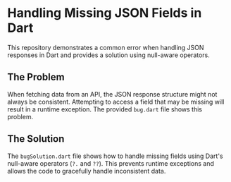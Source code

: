 # Handling Missing JSON Fields in Dart

This repository demonstrates a common error when handling JSON responses in Dart and provides a solution using null-aware operators.

## The Problem
When fetching data from an API, the JSON response structure might not always be consistent. Attempting to access a field that may be missing will result in a runtime exception.  The provided `bug.dart` file shows this problem.

## The Solution
The `bugSolution.dart` file shows how to handle missing fields using Dart's null-aware operators (`?.` and `??`). This prevents runtime exceptions and allows the code to gracefully handle inconsistent data.